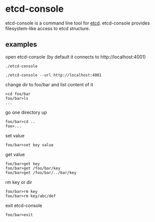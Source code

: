 # etcd-console

etcd-console is a command line tool for [etcd](https://github.com/coreos/etcd).
etcd-console provides filesystem-like access to etcd structure. 

## examples
open etcd-console (by default it connects to http://localhost:4001)
<pre>
<code>./etcd-console</code>
</pre>
<pre>
<code>./etcd-console --url http://localhost:4001</code>
</pre>
change dir to foo/bar and list content of it
<pre>
<code>>cd foo/bar</code>
<code>foo/bar>ls</code>
<code>...</code>
</pre>
go one directory up
<pre>
<code>foo/bar>cd ..</code>
<code>foo>...</code>
</pre>
set value
<pre>
<code>foo/bar>set key value</code>
</pre>
get value
<pre>
<code>foo/bar>get key</code>
<code>foo/bar>get /foo/bar/key</code>
<code>foo/bar>get /foo/bar/../bar/key</code>
</pre>
rm key or dir
<pre>
<code>foo/bar>rm key</code>
<code>foo/bar>rm key/abc/def</code>
</pre>
exit etcd-console
<pre>
<code>foo/bar>exit</code>
</pre>

